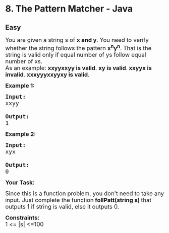 # 8. The Pattern Matcher - Java
## Easy 
<div class="problem-statement">
                <p></p><p><span style="font-size:18px">You are given a string s of <strong>x and y</strong>. You need to verify whether the string follows the pattern <strong>x<sup>n</sup>y<sup>n</sup></strong>. That is the string is valid only if equal number of ys follow equal number of xs.<br>
As an example: <strong>xxyyxxyy is valid</strong>. <strong>xy is valid</strong>.<strong> xxyyx is invalid</strong>. <strong>xxxyyyxxyyxy is valid</strong>.</span></p>

<p><strong><span style="font-size:18px">Example 1:</span></strong></p>

<pre><span style="font-size:18px"><strong>Input:</strong>
xxyy

<strong>Output:</strong>
1
</span></pre>

<p><strong><span style="font-size:18px">Example 2:</span></strong></p>

<pre><span style="font-size:18px"><strong>Input:</strong>
xyx

<strong>Output:</strong>
0</span></pre>

<p><span style="font-size:18px"><strong>Your Task:</strong></span></p>

<p><span style="font-size:18px">Since this is a function problem, you don't need to take any input. Just complete the function<strong> follPatt(string s) </strong>that outputs 1 if string is valid, else it outputs 0.</span></p>

<p><span style="font-size:18px"><strong>Constraints:</strong><br>
1 &lt;= |s| &lt;=100</span></p>
 <p></p>
            </div>